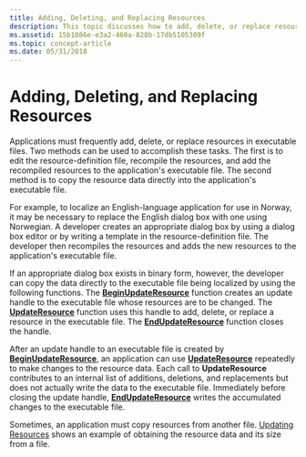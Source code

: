 ```yaml
---
title: Adding, Deleting, and Replacing Resources
description: This topic discusses how to add, delete, or replace resources.
ms.assetid: 15b1086e-e3a2-460a-828b-17db5105309f
ms.topic: concept-article
ms.date: 05/31/2018
---
```


# Adding, Deleting, and Replacing Resources

Applications must frequently add, delete, or replace resources in executable files. Two methods can be used to accomplish these tasks. The first is to edit the resource-definition file, recompile the resources, and add the recompiled resources to the application's executable file. The second method is to copy the resource data directly into the application's executable file.

For example, to localize an English-language application for use in Norway, it may be necessary to replace the English dialog box with one using Norwegian. A developer creates an appropriate dialog box by using a dialog box editor or by writing a template in the resource-definition file. The developer then recompiles the resources and adds the new resources to the application's executable file.

If an appropriate dialog box exists in binary form, however, the developer can copy the data directly to the executable file being localized by using the following functions. The [**BeginUpdateResource**](/windows/desktop/api/Winbase/nf-winbase-beginupdateresourcea) function creates an update handle to the executable file whose resources are to be changed. The [**UpdateResource**](/windows/desktop/api/Winbase/nf-winbase-updateresourcea) function uses this handle to add, delete, or replace a resource in the executable file. The [**EndUpdateResource**](/windows/desktop/api/Winbase/nf-winbase-endupdateresourcea) function closes the handle.

After an update handle to an executable file is created by [**BeginUpdateResource**](/windows/desktop/api/Winbase/nf-winbase-beginupdateresourcea), an application can use [**UpdateResource**](/windows/desktop/api/Winbase/nf-winbase-updateresourcea) repeatedly to make changes to the resource data. Each call to **UpdateResource** contributes to an internal list of additions, deletions, and replacements but does not actually write the data to the executable file. Immediately before closing the update handle, [**EndUpdateResource**](/windows/desktop/api/Winbase/nf-winbase-endupdateresourcea) writes the accumulated changes to the executable file.

Sometimes, an application must copy resources from another file. [Updating Resources](using-resources.md) shows an example of obtaining the resource data and its size from a file.

 

 




